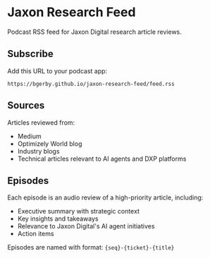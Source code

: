 # Jaxon Research Feed

Podcast RSS feed for Jaxon Digital research article reviews.

## Subscribe

Add this URL to your podcast app:

```
https://bgerby.github.io/jaxon-research-feed/feed.rss
```

## Sources

Articles reviewed from:
- Medium
- Optimizely World blog
- Industry blogs
- Technical articles relevant to AI agents and DXP platforms

## Episodes

Each episode is an audio review of a high-priority article, including:
- Executive summary with strategic context
- Key insights and takeaways
- Relevance to Jaxon Digital's AI agent initiatives
- Action items

Episodes are named with format: `{seq}-{ticket}-{title}`
